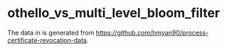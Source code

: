 # othello_vs_multi_level_bloom_filter

The data in is generated from https://github.com/hmyan90/process-certificate-revocation-data.


